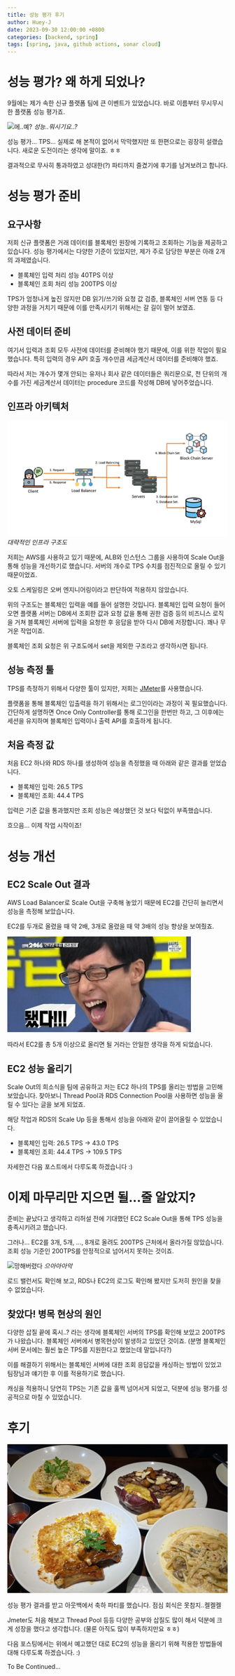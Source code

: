 ```yaml
---
title: 성능 평가 후기
author: Huey-J
date: 2023-09-30 12:00:00 +0800
categories: [backend, spring]
tags: [spring, java, github actions, sonar cloud]
---
```


# 성능 평가? 왜 하게 되었나?

9월에는 제가 속한 신규 플랫폼 팀에 큰 이벤트가 있었습니다. 바로 이름부터 무시무시한 플랫폼 성능 평가죠.

![에..예?](/assets/img/zzal/에..예.jpeg)
_성능..뭐시기요..?_

성능 평가... TPS... 실제로 해 본적이 없어서 막막했지만 또 한편으로는 굉장히 설랬습니다.
새로운 도전이라는 생각에 말이죠. ㅎㅎ

결과적으로 무사히 통과하였고 성대한(?) 파티까지 즐겼기에 후기를 남겨보려고 합니다.


# 성능 평가 준비

## 요구사항

저희 신규 플랫폼은 거래 데이터를 블록체인 원장에 기록하고 조회하는 기능을 제공하고 있습니다.
성능 평가에서는 다양한 기준이 있었지만, 제가 주로 담당한 부분은 아래 2개의 과제였습니다.

- 블록체인 입력 처리 성능 40TPS 이상
- 블록체인 조회 처리 성능 200TPS 이상

TPS가 엄청나게 높진 않지만 DB 읽기/쓰기와 요청 값 검증, 블록체인 서버 연동 등 다양한 과정을 거치기 때문에 이를 만족시키기 위해서는 갈 길이 멀어 보였죠.

## 사전 데이터 준비

여기서 입력과 조회 모두 사전에 데이터를 준비해야 했기 때문에, 이를 위한 작업이 필요했습니다.
특히 입력의 경우 API 호출 개수만큼 세금계산서 데이터를 준비해야 했죠.

따라서 저는 개수가 몇개 안되는 유저나 회사 같은 데이터들은 쿼리문으로,
천 단위의 개수를 가진 세금계산서 데이터는 procedure 코드를 작성해 DB에 넣어주었습니다.

## 인프라 아키텍처

![인프라 구조](/assets/img/2023-09/architecture_after.png)
_대략적인 인프라 구조도_

저희는 AWS를 사용하고 있기 때문에, ALB와 인스턴스 그룹을 사용하여 Scale Out을 통해 성능을 개선하기로 했습니다.
서버의 개수로 TPS 수치를 점진적으로 올릴 수 있기 때문이었죠.

오토 스케일링은 오버 엔지니어링이라고 판단하여 적용하지 않았습니다.

위의 구조도는 블록체인 입력을 예를 들어 설명한 것입니다.
블록체인 입력 요청이 들어오면 플랫폼 서버는 DB에서 조회한 값과 요청 값을 통해 권한 검증 등의 비즈니스 로직을 거쳐 블록체인 서버에 입력을 요청한 후 응답을 받아 다시 DB에 저장합니다.
꽤나 무거운 작업이죠.

블록체인 조회 요청은 위 구조도에서 set을 제외한 구조라고 생각하시면 됩니다.

## 성능 측정 툴

TPS를 측정하기 위해서 다양한 툴이 있지만, 저희는 [JMeter](https://jmeter.apache.org/)를 사용했습니다.

플랫폼을 통해 블록체인 입출력을 하기 위해서는 로그인이라는 과정이 꼭 필요했습니다.
간단하게 설명하면 Once Only Controller를 통해 로그인을 한번만 하고, 그 이후에는 세션을 유지하며 블록체인 입력이나 출력 API를 호출하게 됩니다.

## 처음 측정 값

처음 EC2 하나와 RDS 하나를 생성하여 성능을 측정했을 때 아래와 같은 결과를 얻었습니다.

- 블록체인 입력: 26.5 TPS
- 블록체인 조회: 44.4 TPS

입력은 기준 값을 통과했지만 조회 성능은 예상했던 것 보다 턱없이 부족했습니다.

흐으음... 이제 작업 시작이죠!


# 성능 개선

## EC2 Scale Out 결과

AWS Load Balancer로 Scale Out을 구축해 놓았기 때문에 EC2를 간단히 늘리면서 성능을 측정해 보았습니다.

EC2를 두개로 올렸을 때 약 2배, 3개로 올렸을 때 약 3배의 성능 향상을 보여줬죠.

![됐다](/assets/img/zzal/됐다.jpeg)

따라서 EC2를 총 5개 이상으로 올리면 될 거라는 안일한 생각을 하게 되었습니다.

## EC2 성능 올리기

Scale Out의 희소식을 팀에 공유하고 저는 EC2 하나의 TPS를 올리는 방법을 고민해 보았습니다.
찾아보니 Thread Pool과 RDS Connection Pool을 사용하면 성능을 올릴 수 있다는 글을 보게 되었죠.

해당 작업과 RDS의 Scale Up 등을 통해서 성능을 아래와 같이 끌어올릴 수 있었습니다.

- 블록체인 입력: 26.5 TPS -> 43.0 TPS
- 블록체인 조회: 44.4 TPS -> 109.5 TPS

자세한건 다음 포스트에서 다루도록 하겠습니다 :)


# 이제 마무리만 지으면 될...줄 알았지?

준비는 끝났다고 생각하고 리허설 전에 기대했던 EC2 Scale Out을 통해 TPS 성능을 충족시키려고 했습니다.

그러나... EC2를 3개, 5개, ..., 8개로 올려도 200TPS 근처에서 올라가질 않았습니다.
조회 성능 기준인 200TPS를 안정적으로 넘어서지 못하는 것이죠.

![망해버렸다](/assets/img/zzal/원숭이_코딩중_망함.gif)
_으아아아악_

로드 밸런서도 확인해 보고, RDS나 EC2의 로그도 확인해 봤지만 도저히 원인을 찾을 수 없었습니다.

## 찾았다! 병목 현상의 원인

다양한 삽질 끝에 혹시..? 라는 생각에 블록체인 서버의 TPS를 확인해 보았고 200TPS가 나왔습니다.
블록체인 서버에서 병목현상이 발생하고 있었던 것이죠. (분명 블록체인 서버 문서에는 훨씬 높은 TPS를 지원한다고 했었는데 말입니다?)

이를 해결하기 위해서는 블록체인 서버에 대한 조회 응답값을 캐싱하는 방법이 있었고 팀장님과 얘기한 후 이를 적용하기로 했습니다.

캐싱을 적용하니 당연히 TPS는 기존 값을 훌쩍 넘어서게 되었고, 덕분에 성능 평가를 성공적으로 마칠 수 있었습니다.


# 후기

![아웃백 회식](/assets/img/2023-09/outback.jpg)

성능 평가 결과를 받고 아웃백에서 축하 파티를 했습니다. 점심 회식은 못참지..켈켈켈

Jmeter도 처음 해보고 Thread Pool 등등 다양한 공부와 삽질도 많이 해서 덕분에 크게 성장을 했다고 생각합니다. (물론 아직도 많이 부족하지만요 ㅎㅎ)

다음 포스팅에서는 위에서 예고했던 대로 EC2의 성능을 올리기 위해 적용한 방법들에 대해 다루도록 하겠습니다. :)

To Be Continued...
